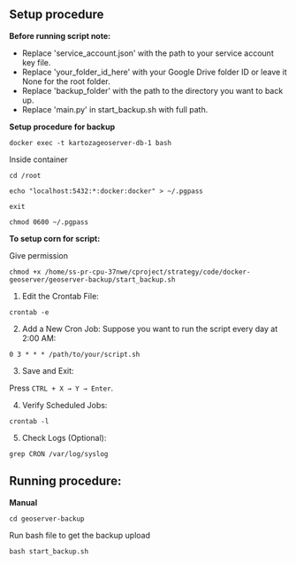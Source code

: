 ## Setup procedure

**Before running script note:**

- Replace 'service_account.json' with the path to your service account key file.
- Replace 'your_folder_id_here' with your Google Drive folder ID or leave it None for the root folder.
- Replace 'backup_folder' with the path to the directory you want to back up.
- Replace 'main.py' in start_backup.sh with full path.


**Setup procedure for backup**

`docker exec -t kartozageoserver-db-1 bash`

Inside container


`cd /root`

`echo "localhost:5432:*:docker:docker" > ~/.pgpass`

`exit`

`chmod 0600 ~/.pgpass`

**To setup corn for script:**

Give permission

```
chmod +x /home/ss-pr-cpu-37nwe/cproject/strategy/code/docker-geoserver/geoserver-backup/start_backup.sh
```

1. Edit the Crontab File:

```
crontab -e
```

2. Add a New Cron Job:
Suppose you want to run the script every day at 2:00 AM:

```
0 3 * * * /path/to/your/script.sh
```


3. Save and Exit:

Press `CTRL + X → Y → Enter`.

4. Verify Scheduled Jobs:

```
crontab -l
```

5. Check Logs (Optional):

```
grep CRON /var/log/syslog
```

## Running procedure:

**Manual**

`cd geoserver-backup`

Run bash file to get the backup upload

`bash start_backup.sh`